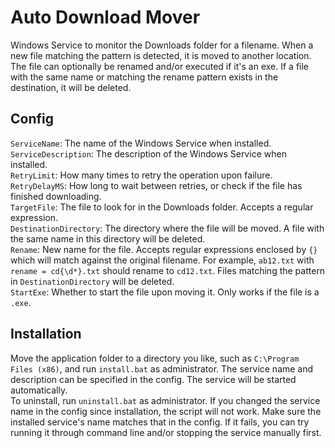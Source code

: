# Auto Download Mover

Windows Service to monitor the Downloads folder for a filename. When a new file matching the pattern is detected, it is moved to another location. The file can optionally be renamed and/or executed if it's an exe. If a file with the same name or matching the rename pattern exists in the destination, it will be deleted.

## Config
`ServiceName`: The name of the Windows Service when installed.  
`ServiceDescription`: The description of the Windows Service when installed.  
`RetryLimit`: How many times to retry the operation upon failure.  
`RetryDelayMS`: How long to wait between retries, or check if the file has finished downloading.  
`TargetFile`: The file to look for in the Downloads folder. Accepts a regular expression.  
`DestinationDirectory`: The directory where the file will be moved. A file with the same name in this directory will be deleted.  
`Rename`: New name for the file. Accepts regular expressions enclosed by `{}` which will match against the original filename. For example, `ab12.txt` with `rename = cd{\d*}.txt` should rename to `cd12.txt`. Files matching the pattern in `DestinationDirectory` will be deleted.  
`StartExe`: Whether to start the file upon moving it. Only works if the file is a `.exe`.

## Installation
Move the application folder to a directory you like, such as `C:\Program Files (x86)`, and run `install.bat` as administrator. The service name and description can be specified in the config. The service will be started automatically.  
To uninstall, run `uninstall.bat` as administrator. If you changed the service name in the config since installation, the script will not work. Make sure the installed service's name matches that in the config. If it fails, you can try running it through command line and/or stopping the service manually first.
